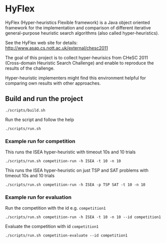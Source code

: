 # HyFlex
HyFlex (Hyper-heuristics Flexible framework) is a Java object oriented framework for the implementation and comparison of different iterative general-purpose heuristic search algorithms (also called hyper-heuristics).

See the HyFlex web site for details: http://www.asap.cs.nott.ac.uk/external/chesc2011 

The goal of this project is to collect hyper-heurisics from CHeSC 2011 (Cross-domain Heuristic Search Challenge) and enable  to reproduce the results of the challenge.

Hyper-heuristic implementers might find this environment helpful for comparing own results with other approaches.

## Build and run the project
```
./scripts/build.sh
```

Run the script and follow the help
```
./scripts/run.sh
```

### Example run for competition

This runs the ISEA hyper-heuristic with timeout 10s and 10 trials

```
./scripts/run.sh competition-run -h ISEA -t 10 -n 10
```


This runs the ISEA hyper-heuristic on just TSP and SAT problems with timeout 10s and 10 trials

```
./scripts/run.sh competition-run -h ISEA -p TSP SAT -t 10 -n 10
```


### Example run for evaluation

Run the competition with the id e.g. `competition1`

```
./scripts/run.sh competition-run -h ISEA -t 10 -n 10 --id competition1
```


Evaluate the competition with id `competition1`

```
./scripts/run.sh competition-evaluate --id competition1
```
